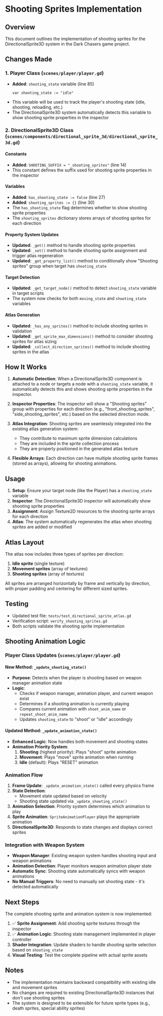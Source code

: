 # Shooting Sprites Implementation

## Overview
This document outlines the implementation of shooting sprites for the DirectionalSprite3D system in the Dark Chasers game project.

## Changes Made

### 1. Player Class (`scenes/player/player.gd`)
- **Added**: `shooting_state` variable (line 85)
  ```gdscript
  var shooting_state := "idle"
  ```
- This variable will be used to track the player's shooting state (idle, shooting, reloading, etc.)
- The DirectionalSprite3D system automatically detects this variable to show shooting sprite properties in the inspector

### 2. DirectionalSprite3D Class (`scenes/components/directional_sprite_3d/directional_sprite_3d.gd`)

#### Constants
- **Added**: `SHOOTING_SUFFIX = "_shooting_sprites"` (line 14)
- This constant defines the suffix used for shooting sprite properties in the inspector

#### Variables
- **Added**: `has_shooting_state := false` (line 27)
- **Added**: `shooting_sprites := {}` (line 30)
- The `has_shooting_state` flag determines whether to show shooting sprite properties
- The `shooting_sprites` dictionary stores arrays of shooting sprites for each direction

#### Property System Updates
- **Updated**: `_get()` method to handle shooting sprite properties
- **Updated**: `_set()` method to handle shooting sprite assignment and trigger atlas regeneration
- **Updated**: `_get_property_list()` method to conditionally show "Shooting sprites" group when target has `shooting_state`

#### Target Detection
- **Updated**: `_get_target_node()` method to detect `shooting_state` variable in target scripts
- The system now checks for both `moving_state` and `shooting_state` variables

#### Atlas Generation
- **Updated**: `_has_any_sprites()` method to include shooting sprites in validation
- **Updated**: `_get_sprite_max_dimensions()` method to consider shooting sprites for atlas sizing
- **Updated**: `_collect_direction_sprites()` method to include shooting sprites in the atlas

## How It Works

1. **Automatic Detection**: When a DirectionalSprite3D component is attached to a node or targets a node with a `shooting_state` variable, it automatically detects this and shows shooting sprite properties in the inspector.

2. **Inspector Properties**: The inspector will show a "Shooting sprites" group with properties for each direction (e.g., "front_shooting_sprites", "side_shooting_sprites", etc.) based on the selected direction mode.

3. **Atlas Integration**: Shooting sprites are seamlessly integrated into the existing atlas generation system:
   - They contribute to maximum sprite dimension calculations
   - They are included in the sprite collection process
   - They are properly positioned in the generated atlas texture

4. **Flexible Arrays**: Each direction can have multiple shooting sprite frames (stored as arrays), allowing for shooting animations.

## Usage

1. **Setup**: Ensure your target node (like the Player) has a `shooting_state` variable
2. **Inspector**: The DirectionalSprite3D inspector will automatically show shooting sprite properties
3. **Assignment**: Assign Texture2D resources to the shooting sprite arrays for each direction
4. **Atlas**: The system automatically regenerates the atlas when shooting sprites are added or modified

## Atlas Layout

The atlas now includes three types of sprites per direction:
1. **Idle sprite** (single texture)
2. **Movement sprites** (array of textures)
3. **Shooting sprites** (array of textures)

All sprites are arranged horizontally by frame and vertically by direction, with proper padding and centering for different sized sprites.

## Testing

- Updated test file: `tests/test_directional_sprite_atlas.gd`
- Verification script: `verify_shooting_sprites.gd`
- Both scripts validate the shooting sprite implementation

## Shooting Animation Logic

### Player Class Updates (`scenes/player/player.gd`)

#### New Method: `_update_shooting_state()`
- **Purpose**: Detects when the player is shooting based on weapon manager animation state
- **Logic**: 
  - Checks if weapon manager, animation player, and current weapon exist
  - Determines if a shooting animation is currently playing
  - Compares current animation with `shoot_anim_name` or `repeat_shoot_anim_name`
  - Updates `shooting_state` to "shoot" or "idle" accordingly

#### Updated Method: `_update_animation_state()`
- **Enhanced Logic**: Now handles both movement and shooting states
- **Animation Priority System**:
  1. **Shooting** (highest priority): Plays "shoot" sprite animation
  2. **Movement**: Plays "move" sprite animation when running
  3. **Idle** (default): Plays "RESET" animation

### Animation Flow

1. **Frame Update**: `_update_animation_state()` called every physics frame
2. **State Detection**: 
   - Movement state updated based on velocity
   - Shooting state updated via `_update_shooting_state()`
3. **Animation Selection**: Priority system determines which animation to play
4. **Sprite Animation**: `SpriteAnimationPlayer` plays the appropriate animation
5. **DirectionalSprite3D**: Responds to state changes and displays correct sprites

### Integration with Weapon System

- **Weapon Manager**: Existing weapon system handles shooting input and weapon animations
- **Animation Detection**: Player monitors weapon animation player state
- **Automatic Sync**: Shooting state automatically syncs with weapon animations
- **No Manual Triggers**: No need to manually set shooting state - it's detected automatically

## Next Steps

The complete shooting sprite and animation system is now implemented:
1. ✅ **Sprite Assignment**: Add shooting sprite textures through the inspector
2. ✅ **Animation Logic**: Shooting state management implemented in player controller
3. **Shader Integration**: Update shaders to handle shooting sprite selection based on `shooting_state`
4. **Visual Testing**: Test the complete pipeline with actual sprite assets

## Notes

- The implementation maintains backward compatibility with existing idle and movement sprites
- No changes are required to existing DirectionalSprite3D instances that don't use shooting sprites
- The system is designed to be extensible for future sprite types (e.g., death sprites, special ability sprites)
